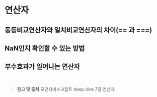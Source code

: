# 연산자

## 동등비교연산자와 일치비교연산자의 차이(== 과 ===)

## NaN인지 확인할 수 있는 방법

## 부수효과가 일어나는 연산자

<br/>

> **참고 및 출처**
> 모던자바스크립트 deep dive 7장 연산자
